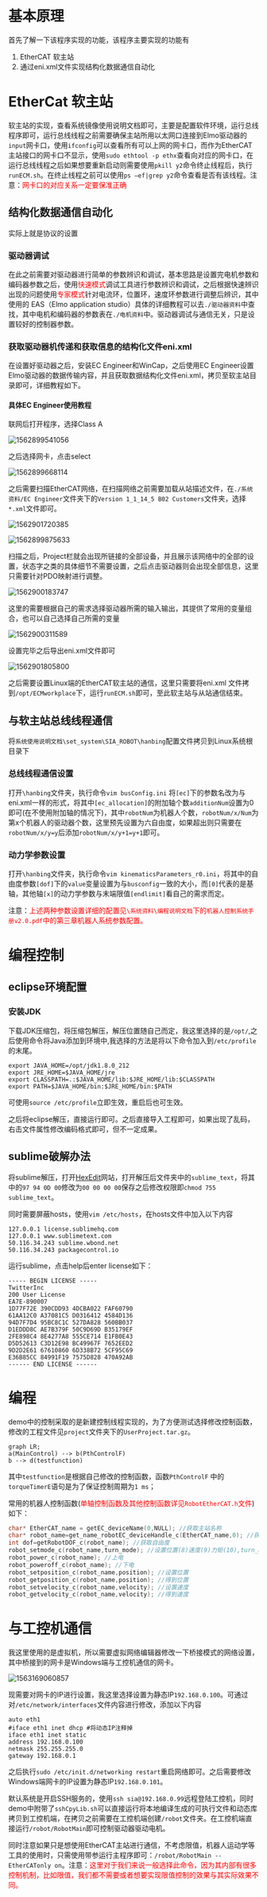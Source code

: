 # 基本原理

首先了解一下该程序实现的功能，该程序主要实现的功能有

1. EtherCAT 软主站
2. 通过eni.xml文件实现结构化数据通信自动化

# EtherCat 软主站

软主站的实现，查看系统镜像使用说明文档即可，主要是配置软件环境，运行总线程序即可，运行总线线程之前需要确保主站所用以太网口连接到Elmo驱动器的`input`网卡口，使用`ifconfig`可以查看所有可以上网的网卡口，而作为EtherCAT主站接口的网卡口不显示，使用`sudo ethtool -p ethx`查看向对应的网卡口，在运行总线线程之后如果想要重新启动则需要使用`pkill y2`命令终止线程后，执行`runECM.sh`。在终止线程之前可以使用`ps –ef|grep y2`命令查看是否有该线程。注意：<font color=#FF0000>网卡口的对应关系一定要保准正确 </font>

## 结构化数据通信自动化

实际上就是协议的设置

### 驱动器调试

在此之前需要对驱动器进行简单的参数辨识和调试，基本思路是设置完电机参数和编码器参数之后，使用<font color=#FF0000>快速模式</font>调试工具进行参数辨识和调试，之后根据快速辨识出现的问题使用<font color=#FF0000>专家模式</font>针对电流环，位置环，速度环参数进行调整后辨识，其中使用的 EAS（Elmo application studio）具体的详细教程可以去`./驱动器资料`中查找，其中电机和编码器的参数表在`./电机资料`中。驱动器调试与通信无关，只是设置较好的控制器参数。

### 获取驱动器机传递和获取信息的结构化文件eni.xml

在设置好驱动器之后，安装EC Engineer和WinCap，之后使用EC Engineer设置Elmo驱动器的数据传输内容，并且获取数据结构化文件eni.xml，拷贝至软主站目录即可，详细教程如下。

#### 具体EC Engineer使用教程

联网后打开程序，选择Class A

![1562899541056](image/1562899541056.png)

之后选择网卡，点击select

![1562899668114](image/1562899668114.png)

之后需要扫描EtherCAT网络，在扫描网络之前需要加载从站描述文件，在`./系统资料/EC Engineer`文件夹下的`Version 1_1_14_5 B02 Customers`文件夹，选择`*.xml`文件即可。

![1562901720385](image/1562901720385.png)

![1562899875633](image/1562899875633.png)

扫描之后，Project栏就会出现所链接的全部设备，并且展示该网络中的全部的设置，状态字之类的具体细节不需要设置，之后点击驱动器则会出现全部信息，这里只需要针对PDO映射进行调整。

![1562900183747](image/1562900183747.png)

这里的需要根据自己的需求选择驱动器所需的输入输出，其提供了常用的变量组合，也可以自己选择自己所需的变量

![1562900311589](image/1562900311589.png)

设置完毕之后导出eni.xml文件即可

![1562901805800](image/1562901805800.png)

之后需要设置Linux端的EtherCAT软主站的通信，这里只需要将eni.xml 文件拷到`/opt/ECMworkplace`下，运行`runECM.sh`即可，至此软主站与从站通信结束。

## 与软主站总线线程通信

将`系统使用说明文档\set_system\SIA_ROBOT\hanbing`配置文件拷贝到Linux系统根目录下

### 总线线程通信设置

打开`\hanbing`文件夹，执行命令`vim busConfig.ini` 将`[ec]`下的参数名改为与eni.xml一样的形式，将其中`[ec_allocation]`的附加轴个数`additionNum`设置为0即可(在不使用附加轴的情况下)，其中`robotNum`为机器人个数，`robotNum/x/Num`为第x个机器人的驱动器个数，这里预先设置为六自由度，如果超出则只需要在`robotNum/x/y=y`后添加`robotNum/x/y+1=y+1`即可。

### 动力学参数设置

打开`\hanbing`文件夹，执行命令`vim kinematicsParameters_r0.ini`，将其中的自由度参数`[dof]`下的`value`变量设置为与`busconfig`一致的大小，而`[0]`代表的是基轴，其他轴`[x]`的动力学参数与末端限值`[endlimit]`看自己的需求而定。

注意：<font color=#FF0000>上述两种参数设置详细的配置见`\系统资料\编程说明文档`下的`机器人控制系统手册v2.0.pdf`中的第三章机器人系统参数配置。</font>

# 编程控制

## eclipse环境配置

### 安装JDK

下载JDK压缩包，将压缩包解压，解压位置随自己而定，我这里选择的是`/opt/`,之后使用命令将Java添加到环境中,我选择的方法是将以下命令加入到`/etc/profile`的末尾。

```shell
export JAVA_HOME=/opt/jdk1.8.0_212
export JRE_HOME=$JAVA_HOME/jre
export CLASSPATH=.:$JAVA_HOME/lib:$JRE_HOME/lib:$CLASSPATH
export PATH=$JAVA_HOME/bin:$JRE_HOME/bin:$PATH
```

可使用`source /etc/profile`立即生效，重启后也可生效。

之后将eclipse解压，直接运行即可。之后直接导入工程即可，如果出现了乱码，右击文件属性修改编码格式即可，但不一定成果。

## sublime破解办法

将sublime解压，打开[HexEdit](https://hexed.it/)网站，打开解压后文件夹中的`sublime_text`，将其中的`97 94 0D 00`修改为`00 00 00 00`保存之后修改权限即`chmod 755 sublime_text`。

同时需要屏蔽hosts，使用`vim /etc/hosts`，在hosts文件中加入以下内容

```shell
127.0.0.1 license.sublimehq.com
127.0.0.1 www.sublimetext.com
50.116.34.243 sublime.wbond.net
50.116.34.243 packagecontrol.io
```

运行sublime，点击help后enter license如下：

```
----- BEGIN LICENSE -----
TwitterInc
200 User License
EA7E-890007
1D77F72E 390CDD93 4DCBA022 FAF60790
61AA12C0 A37081C5 D0316412 4584D136
94D7F7D4 95BC8C1C 527DA828 560BB037
D1EDDD8C AE7B379F 50C9D69D B35179EF
2FE898C4 8E4277A8 555CE714 E1FB0E43
D5D52613 C3D12E98 BC49967F 7652EED2
9D2D2E61 67610860 6D338B72 5CF95C69
E36B85CC 84991F19 7575D828 470A92AB
------ END LICENSE ------
```

# 编程

demo中的控制采取的是新建控制线程实现的，为了方便测试选择修改控制函数，修改的工程文件见`project`文件夹下的`UserProject.tar.gz`。

```mermaid
graph LR;
a(MainControl) --> b(PthControlF)
b --> d(testfunction)
```

其中`testfunction`是根据自己修改的控制函数，函数`PthControlF` 中的`torqueTimerE`语句是为了保证控制周期为`1 ms`；

常用的机器人控制函数(<font color=#FF0000>单轴控制函数及其他控制函数详见`RobotEtherCAT.h`文件</font>)如下：

```c
char* EtherCAT_name = getEC_deviceName(0,NULL); //获取主站名称
char* robot_name=get_name_robotEC_deviceHandle_c(EtherCAT_name,0); //获取机器人名称
int dof=getRobotDOF_c(robot_name); //获取自由度
robot_setmode_c(robot_name,turn_mode); //设置位置(8)速度(9)力矩(10),turn_mode是自由度长度的数组
robot_power_c(robot_name); //上电
robot_poweroff_c(robot_name); //下电
robot_setposition_c(robot_name,position); //设置位置
robot_getposition_c(robot_name,position); //得到位置
robot_setvelocity_c(robot_name,velocity); //设置速度
robot_getvelocity_c(robot_name,velocity); //得到速度
```

# 与工控机通信

我这里使用的是虚拟机，所以需要虚拟网络编辑器修改一下桥接模式的网络设置，其中桥接到的网卡是Windows端与工控机通信的网卡。

![1563169060857](image/1563169060857.png)

现需要对网卡的IP进行设置，我这里选择设置为静态IP`192.168.0.100`。可通过对`/etc/network/interfaces`文件内容进行修改，添加以下内容

```shell
auto eth1
#iface eth1 inet dhcp #将动态IP注释掉
iface eth1 inet static
address 192.168.0.100
netmask 255.255.255.0
gateway 192.168.0.1
```

之后执行`sudo /etc/init.d/networking restart`重启网络即可。之后需要修改Windows端网卡的IP设置为静态IP`192.168.0.101`。

默认系统是开启SSH服务的，使用`ssh sia@192.168.0.99`远程登陆工控机，同时demo中附带了`sshCpyLib.sh`可以直接运行将本地编译生成的可执行文件和动态库拷贝到工控机端，在拷贝之前需要在工控机端创建`/robot`文件夹。在工控机端直接运行`/robot/RobotMain`即可控制驱动器驱动电机。

同时注意如果只是想使用EtherCAT主站进行通信，不考虑限值，机器人运动学等工具的使用时，只需使用带参运行主程序即可：`/robot/RobotMain --EtherCATonly on`。注意：<font color=#FF0000>这里对于我们来说一般选择此命令，因为其内部有很多控制机制，比如限值，我们都不需要或者想要实现限值控制的效果与其实际效果不同。</font>
